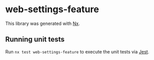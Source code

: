 # web-settings-feature

This library was generated with [Nx](https://nx.dev).

## Running unit tests

Run `nx test web-settings-feature` to execute the unit tests via [Jest](https://jestjs.io).
